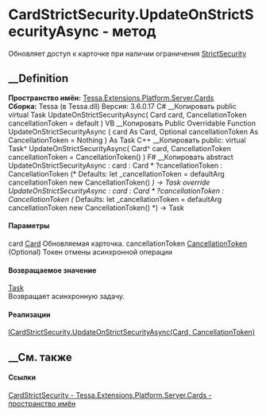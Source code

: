 # CardStrictSecurity.UpdateOnStrictSecurityAsync - метод
Обновляет доступ к карточке при наличии ограничения
[StrictSecurity](T_Tessa_Platform_Runtime_ConfigurationFlags.htm)
##  __Definition
 **Пространство имён:**
[Tessa.Extensions.Platform.Server.Cards](N_Tessa_Extensions_Platform_Server_Cards.htm)  
 **Сборка:** Tessa (в Tessa.dll) Версия: 3.6.0.17
C# __Копировать
     public virtual Task UpdateOnStrictSecurityAsync(
    	Card card,
    	CancellationToken cancellationToken = default
    )
VB __Копировать
     Public Overridable Function UpdateOnStrictSecurityAsync ( 
    	card As Card,
    	Optional cancellationToken As CancellationToken = Nothing
    ) As Task
C++ __Копировать
     public:
    virtual Task^ UpdateOnStrictSecurityAsync(
    	Card^ card, 
    	CancellationToken cancellationToken = CancellationToken()
    )
F# __Копировать
     abstract UpdateOnStrictSecurityAsync : 
            card : Card * 
            ?cancellationToken : CancellationToken 
    (* Defaults:
            let _cancellationToken = defaultArg cancellationToken new CancellationToken()
    *)
    -> Task 
    override UpdateOnStrictSecurityAsync : 
            card : Card * 
            ?cancellationToken : CancellationToken 
    (* Defaults:
            let _cancellationToken = defaultArg cancellationToken new CancellationToken()
    *)
    -> Task 
#### Параметры
card [Card](T_Tessa_Cards_Card.htm)
    Обновляемая карточка.
cancellationToken
[CancellationToken](https://learn.microsoft.com/dotnet/api/system.threading.cancellationtoken)
(Optional)
    Токен отмены асинхронной операции
#### Возвращаемое значение
[Task](https://learn.microsoft.com/dotnet/api/system.threading.tasks.task)  
Возвращает асинхронную задачу.
#### Реализации
[ICardStrictSecurity.UpdateOnStrictSecurityAsync(Card,
CancellationToken)](M_Tessa_Extensions_Platform_Server_Cards_ICardStrictSecurity_UpdateOnStrictSecurityAsync.htm)  
##  __См. также
#### Ссылки
[CardStrictSecurity -
](T_Tessa_Extensions_Platform_Server_Cards_CardStrictSecurity.htm)
[Tessa.Extensions.Platform.Server.Cards - пространство
имён](N_Tessa_Extensions_Platform_Server_Cards.htm)
